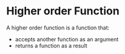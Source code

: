 # Higher order Function
A higher order function is a function that:
- accepts another function as an argument
- returns a function as a result
